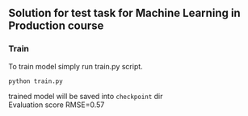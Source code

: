 ## Solution for test task for Machine Learning in Production course

### Train
To train model simply run train.py script.
```angular2html
python train.py
```
trained model will be saved into ```checkpoint``` dir
<br>Evaluation score RMSE=0.57